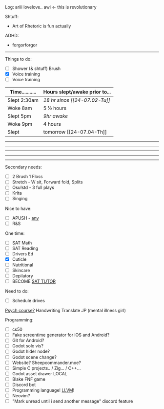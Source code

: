 Log:
ariii lovelove..
awi <- this is revolutionary

Shtuff:
- Art of Rhetoric is fun actually

ADHD:
- forgorforgor
---
Things to do:
- [ ] Shower (& shtuff) Brush
- [x] Voice training
- [ ] Voice training

| Time........... | Hours slept/awake prior to... |
| --------------- | ----------------------------- |
| Slept 2:30am    | *18 hr since [[24-07.02-Tu]]* |
| Woke 8am        | 5 ½ hours                     |
| Slept 5pm       | *9hr awake*                   |
| Woke 9pm        | 4 hours                       |
| Slept           | tomorrow [[24-07.04-Th]][]()  |

---

---

---

---

---
Secondary needs:
- [ ] 2 Brush 1 Floss
- [ ] Stretch - W sit, Forward fold, Splits
- [ ] Osu!std - 3 full plays
- [ ] Krita
- [ ] Singing

Nice to have:
- [ ] APUSH - [any](https://youtu.be/jqf_c9Pw8gs)
- [ ] R&S

One time:
- [ ] SAT Math
- [ ] SAT Reading
- [ ] Drivers Ed
- [x] Cuticle
- [ ] Nutritional
- [ ] Skincare
- [ ] Depilatory
- [ ] BECOME [SAT TUTOR](https://schoolhouse.world/sat-bootcamp/tutor) 

Need to do:
- [ ] Schedule drives

[Psych course?](https://ea.asu.edu/courses/introduction-to-psychology-psy-101/) 
Handwriting
Translate JP (mental illness girl)

Programming:
- [ ] cs50
- [ ] Fake screentime generator for iOS and Android?
- [ ] Git for Android?
- [ ] Godot solo vis?
- [ ] Godot hider node?
- [ ] Godot scene change?
- [ ] Website? Sheepcommander.moe?
- [ ] Simple C projects.. / Zig... / C++...
- [ ] Godot asset drawer LOCAL
- [ ] Blake FNF game
- [ ] Discord bot
- [ ] Programming language! [LLVM](https://youtu.be/BT2Cv-Tjq7Q)! 
- [ ] Neovim?
- [ ] "Mark unread until i send another message" discord feature